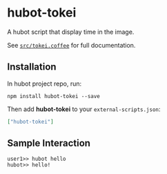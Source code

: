 # hubot-tokei

A hubot script that display time in the image.

See [`src/tokei.coffee`](src/tokei.coffee) for full documentation.

## Installation

In hubot project repo, run:

`npm install hubot-tokei --save`

Then add **hubot-tokei** to your `external-scripts.json`:

```json
["hubot-tokei"]
```

## Sample Interaction

```
user1>> hubot hello
hubot>> hello!
```
